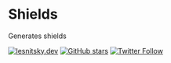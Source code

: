 # Shields

Generates shields

[![lesnitsky.dev](https://lesnitsky.dev/shield.svg?hash=46078)](https://lesnitsky.dev?utm_source=shields)
[![GitHub stars](https://img.shields.io/github/stars/lesnitsky/shields.svg?style=social)](https://github.com/lesnitsky/shields)
[![Twitter Follow](https://img.shields.io/twitter/follow/lesnitsky_dev.svg?label=Follow%20me&style=social)](https://twitter.com/lesnitsky_dev)
